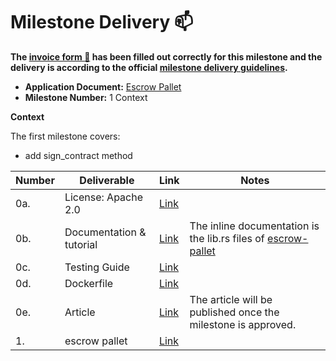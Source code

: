 # Milestone Delivery :mailbox:

**The [invoice form :pencil:](https://docs.google.com/forms/d/e/1FAIpQLSfmNYaoCgrxyhzgoKQ0ynQvnNRoTmgApz9NrMp-hd8mhIiO0A/viewform) has been filled out correctly for this milestone and the delivery is according to the official [milestone delivery guidelines](https://github.com/w3f/Grants-Program/blob/master/docs/milestone-deliverables-guidelines.md).**

* **Application Document:** [Escrow Pallet](https://github.com/herou/Grants-Program/blob/af324cf01e0cfe707c262d86a0edaf81b53ca340/applications/escrow_pallet.md)
* **Milestone Number:** 1
  Context

**Context**

The first milestone covers:
- add sign_contract method

| Number | Deliverable              | Link                                                                                                    | Notes                                                                                                                                                          |
| ------------- |--------------------------|---------------------------------------------------------------------------------------------------------|----------------------------------------------------------------------------------------------------------------------------------------------------------------|
| 0a. | License: Apache 2.0      | [Link](https://github.com/herou/EscrowPallet/blob/eljo-prifti/escrow/LICENSE)                           |                                                                                                                                                                | 
| 0b.  | Documentation & tutorial | [Link](https://docs.google.com/document/d/1XpxfrG6Qd9AHJ7OUVv3L3D6ZcEyizGh68w7yZxN3p_A/edit?usp=sharing) | The inline documentation is the lib.rs files of [escrow-pallet](https://github.com/herou/EscrowPallet/blob/eljo-prifti/escrow/pallets/escrow/src/lib.rs) | 
| 0c. | Testing Guide            | [Link](https://docs.google.com/document/d/1XpxfrG6Qd9AHJ7OUVv3L3D6ZcEyizGh68w7yZxN3p_A/edit?usp=sharing)                                      || 
| 0d. | Dockerfile               | [Link](https://github.com/herou/EscrowPallet/blob/eljo-prifti/escrow/docker-compose.yml)                                                                                                |                                                                                                                                                                | 
| 0e.  | Article                  | [Link](https://medium.com/p/6f941c28b6fd/edit)                                                          | The article will be published once the milestone is approved.                                                                                                  | 
| 1.  | escrow pallet            | [Link](https://github.com/herou/EscrowPallet/tree/eljo-prifti/escrow/pallets/escrow)                    |                                                                                                                                                                |





